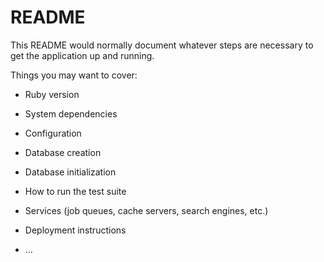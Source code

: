 # README


This README would normally document whatever steps are necessary to get the
application up and running.

Things you may want to cover:

* Ruby version

* System dependencies

* Configuration

* Database creation

* Database initialization

* How to run the test suite

* Services (job queues, cache servers, search engines, etc.)

* Deployment instructions

* ...


<!-- User Stories
1) User should sign in
2) User should be able to add a pet to their watchlist
3) View their watchlist 
4) Swap a pet from their watchlist with another pet
5) Delete a pet from their watchlist
6) Browse all pets
7) Error message for sign up if under 18 -->

<!-- Jenn: 

2. Pet index page/show page 
    Pet index search does not work
3. Form For Watchlist (adding pet to watchlist, swapping pet)
    Form does not function
4. Delete a pet from watchlist 

Jim:

1. User Index page/Welome page 
2. User Show Page which shows pets on watchlist 
3. Browse a list of all the pets
4. Error message for sign up if under 18 -->
